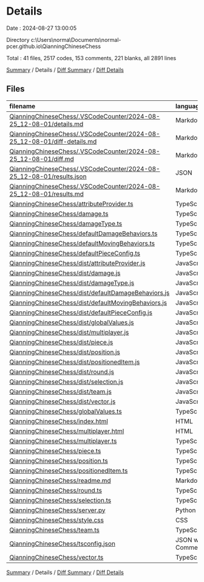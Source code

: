 # Details

Date : 2024-08-27 13:00:05

Directory c:\\Users\\norma\\Documents\\normal-pcer.github.io\\QianningChineseChess

Total : 41 files,  2517 codes, 153 comments, 221 blanks, all 2891 lines

[Summary](results.md) / Details / [Diff Summary](diff.md) / [Diff Details](diff-details.md)

## Files
| filename | language | code | comment | blank | total |
| :--- | :--- | ---: | ---: | ---: | ---: |
| [QianningChineseChess/.VSCodeCounter/2024-08-25_12-08-01/details.md](/QianningChineseChess/.VSCodeCounter/2024-08-25_12-08-01/details.md) | Markdown | 37 | 0 | 6 | 43 |
| [QianningChineseChess/.VSCodeCounter/2024-08-25_12-08-01/diff-details.md](/QianningChineseChess/.VSCodeCounter/2024-08-25_12-08-01/diff-details.md) | Markdown | 9 | 0 | 6 | 15 |
| [QianningChineseChess/.VSCodeCounter/2024-08-25_12-08-01/diff.md](/QianningChineseChess/.VSCodeCounter/2024-08-25_12-08-01/diff.md) | Markdown | 12 | 0 | 7 | 19 |
| [QianningChineseChess/.VSCodeCounter/2024-08-25_12-08-01/results.json](/QianningChineseChess/.VSCodeCounter/2024-08-25_12-08-01/results.json) | JSON | 1 | 0 | 0 | 1 |
| [QianningChineseChess/.VSCodeCounter/2024-08-25_12-08-01/results.md](/QianningChineseChess/.VSCodeCounter/2024-08-25_12-08-01/results.md) | Markdown | 22 | 0 | 7 | 29 |
| [QianningChineseChess/attributeProvider.ts](/QianningChineseChess/attributeProvider.ts) | TypeScript | 45 | 0 | 10 | 55 |
| [QianningChineseChess/damage.ts](/QianningChineseChess/damage.ts) | TypeScript | 68 | 4 | 6 | 78 |
| [QianningChineseChess/damageType.ts](/QianningChineseChess/damageType.ts) | TypeScript | 7 | 0 | 1 | 8 |
| [QianningChineseChess/defaultDamageBehaviors.ts](/QianningChineseChess/defaultDamageBehaviors.ts) | TypeScript | 93 | 1 | 9 | 103 |
| [QianningChineseChess/defaultMovingBehaviors.ts](/QianningChineseChess/defaultMovingBehaviors.ts) | TypeScript | 151 | 7 | 18 | 176 |
| [QianningChineseChess/defaultPieceConfig.ts](/QianningChineseChess/defaultPieceConfig.ts) | TypeScript | 39 | 0 | 4 | 43 |
| [QianningChineseChess/dist/attributeProvider.js](/QianningChineseChess/dist/attributeProvider.js) | JavaScript | 45 | 1 | 0 | 46 |
| [QianningChineseChess/dist/damage.js](/QianningChineseChess/dist/damage.js) | JavaScript | 62 | 5 | 0 | 67 |
| [QianningChineseChess/dist/damageType.js](/QianningChineseChess/dist/damageType.js) | JavaScript | 8 | 1 | 0 | 9 |
| [QianningChineseChess/dist/defaultDamageBehaviors.js](/QianningChineseChess/dist/defaultDamageBehaviors.js) | JavaScript | 75 | 2 | 0 | 77 |
| [QianningChineseChess/dist/defaultMovingBehaviors.js](/QianningChineseChess/dist/defaultMovingBehaviors.js) | JavaScript | 129 | 8 | 0 | 137 |
| [QianningChineseChess/dist/defaultPieceConfig.js](/QianningChineseChess/dist/defaultPieceConfig.js) | JavaScript | 31 | 1 | 0 | 32 |
| [QianningChineseChess/dist/globalValues.js](/QianningChineseChess/dist/globalValues.js) | JavaScript | 1 | 1 | 0 | 2 |
| [QianningChineseChess/dist/multiplayer.js](/QianningChineseChess/dist/multiplayer.js) | JavaScript | 120 | 8 | 0 | 128 |
| [QianningChineseChess/dist/piece.js](/QianningChineseChess/dist/piece.js) | JavaScript | 168 | 7 | 0 | 175 |
| [QianningChineseChess/dist/position.js](/QianningChineseChess/dist/position.js) | JavaScript | 125 | 27 | 0 | 152 |
| [QianningChineseChess/dist/positionedItem.js](/QianningChineseChess/dist/positionedItem.js) | JavaScript | 4 | 1 | 0 | 5 |
| [QianningChineseChess/dist/round.js](/QianningChineseChess/dist/round.js) | JavaScript | 9 | 1 | 0 | 10 |
| [QianningChineseChess/dist/selection.js](/QianningChineseChess/dist/selection.js) | JavaScript | 195 | 16 | 0 | 211 |
| [QianningChineseChess/dist/team.js](/QianningChineseChess/dist/team.js) | JavaScript | 15 | 1 | 0 | 16 |
| [QianningChineseChess/dist/vector.js](/QianningChineseChess/dist/vector.js) | JavaScript | 41 | 1 | 0 | 42 |
| [QianningChineseChess/globalValues.ts](/QianningChineseChess/globalValues.ts) | TypeScript | 0 | 0 | 2 | 2 |
| [QianningChineseChess/index.html](/QianningChineseChess/index.html) | HTML | 29 | 0 | 3 | 32 |
| [QianningChineseChess/multiplayer.html](/QianningChineseChess/multiplayer.html) | HTML | 149 | 3 | 6 | 158 |
| [QianningChineseChess/multiplayer.ts](/QianningChineseChess/multiplayer.ts) | TypeScript | 130 | 7 | 14 | 151 |
| [QianningChineseChess/piece.ts](/QianningChineseChess/piece.ts) | TypeScript | 157 | 6 | 23 | 186 |
| [QianningChineseChess/position.ts](/QianningChineseChess/position.ts) | TypeScript | 124 | 26 | 23 | 173 |
| [QianningChineseChess/positionedItem.ts](/QianningChineseChess/positionedItem.ts) | TypeScript | 4 | 0 | 1 | 5 |
| [QianningChineseChess/readme.md](/QianningChineseChess/readme.md) | Markdown | 1 | 0 | 0 | 1 |
| [QianningChineseChess/round.ts](/QianningChineseChess/round.ts) | TypeScript | 9 | 0 | 3 | 12 |
| [QianningChineseChess/selection.ts](/QianningChineseChess/selection.ts) | TypeScript | 190 | 15 | 31 | 236 |
| [QianningChineseChess/server.py](/QianningChineseChess/server.py) | Python | 13 | 1 | 6 | 20 |
| [QianningChineseChess/style.css](/QianningChineseChess/style.css) | CSS | 129 | 2 | 19 | 150 |
| [QianningChineseChess/team.ts](/QianningChineseChess/team.ts) | TypeScript | 15 | 0 | 1 | 16 |
| [QianningChineseChess/tsconfig.json](/QianningChineseChess/tsconfig.json) | JSON with Comments | 12 | 0 | 1 | 13 |
| [QianningChineseChess/vector.ts](/QianningChineseChess/vector.ts) | TypeScript | 43 | 0 | 14 | 57 |

[Summary](results.md) / Details / [Diff Summary](diff.md) / [Diff Details](diff-details.md)